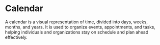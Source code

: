 # Calendar
A calendar is a visual representation of time, divided into days, weeks, months, and years. It is used to organize events, appointments, and tasks, helping individuals and organizations stay on schedule and plan ahead effectively.
